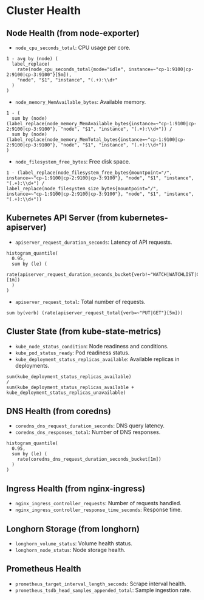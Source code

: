 # Cluster Health

## Node Health (from node-exporter)

- `node_cpu_seconds_total`: CPU usage per core.
```promql
1 - avg by (node) (
  label_replace(
    rate(node_cpu_seconds_total{mode="idle", instance=~"cp-1:9100|cp-2:9100|cp-3:9100"}[5m]),
    "node", "$1", "instance", "(.+):\\d+"
  )
)
```
- `node_memory_MemAvailable_bytes`: Available memory.
```promql
1 - (
  sum by (node) (label_replace(node_memory_MemAvailable_bytes{instance=~"cp-1:9100|cp-2:9100|cp-3:9100"}, "node", "$1", "instance", "(.+):\\d+")) /
  sum by (node) (label_replace(node_memory_MemTotal_bytes{instance=~"cp-1:9100|cp-2:9100|cp-3:9100"}, "node", "$1", "instance", "(.+):\\d+"))
)
```
- `node_filesystem_free_bytes`: Free disk space.
```promql
1 - (label_replace(node_filesystem_free_bytes{mountpoint="/", instance=~"cp-1:9100|cp-2:9100|cp-3:9100"}, "node", "$1", "instance", "(.+):\\d+") / label_replace(node_filesystem_size_bytes{mountpoint="/", instance=~"cp-1:9100|cp-2:9100|cp-3:9100"}, "node", "$1", "instance", "(.+):\\d+"))
```

## Kubernetes API Server (from kubernetes-apiserver)

- `apiserver_request_duration_seconds`: Latency of API requests.
```promql
histogram_quantile(
  0.95,
  sum by (le) (
    rate(apiserver_request_duration_seconds_bucket{verb!~"WATCH|WATCHLIST|CONNECT"}[1m])
  )
)
```
- `apiserver_request_total`: Total number of requests.
```promql
sum by(verb) (rate(apiserver_request_total{verb=~"PUT|GET"}[5m]))
```

## Cluster State (from kube-state-metrics)

- `kube_node_status_condition`: Node readiness and conditions.
- `kube_pod_status_ready`: Pod readiness status.
- `kube_deployment_status_replicas_available`: Available replicas in deployments.
```promql
sum(kube_deployment_status_replicas_available)
/
sum(kube_deployment_status_replicas_available + kube_deployment_status_replicas_unavailable)
```

## DNS Health (from coredns)

- `coredns_dns_request_duration_seconds`: DNS query latency.
- `coredns_dns_responses_total`: Number of DNS responses.
```promql
histogram_quantile(
  0.95,
  sum by (le) (
    rate(coredns_dns_request_duration_seconds_bucket[1m])
  )
)
```

## Ingress Health (from nginx-ingress)

- `nginx_ingress_controller_requests`: Number of requests handled.
- `nginx_ingress_controller_response_time_seconds`: Response time.

## Longhorn Storage (from longhorn)

- `longhorn_volume_status`: Volume health status.
- `longhorn_node_status`: Node storage health.

## Prometheus Health

- `prometheus_target_interval_length_seconds`: Scrape interval health.
- `prometheus_tsdb_head_samples_appended_total`: Sample ingestion rate.
